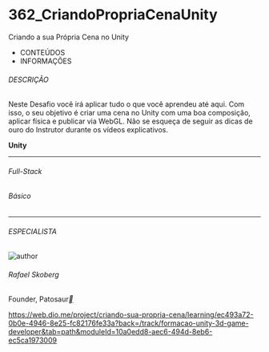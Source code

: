 # 362_CriandoPropriaCenaUnity
Criando a sua Própria Cena no Unity

- CONTEÚDOS
- INFORMAÇÕES

###### DESCRIÇÃO

Neste Desafio você irá aplicar tudo o que você aprendeu até aqui. Com isso, o seu objetivo é criar uma cena no Unity com uma boa composição, aplicar física e publicar via WebGL. Não se esqueça de seguir as dicas de ouro do Instrutor durante os vídeos explicativos.

**Unity**

------

###### Full-Stack

###### Básico

------

###### ESPECIALISTA

![author](https://hermes.dio.me/users/author/photos/acccac5a-58ce-483b-a0df-d9a3b06b28e7.jpeg)

###### Rafael Skoberg

Founder, Patosaur[**](https://www.linkedin.com/in/rafaskoberg/)

https://web.dio.me/project/criando-sua-propria-cena/learning/ec493a72-0b0e-4946-8e25-fc82176fe33a?back=/track/formacao-unity-3d-game-developer&tab=path&moduleId=10a0edd8-aec6-494d-8eb6-ec5ca1973009



